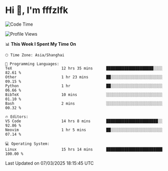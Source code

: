 # Hi 👋, I'm fffzlfk

<!--START_SECTION:waka-->
![Code Time](http://img.shields.io/badge/Code%20Time-1%2C274%20hrs%2028%20mins-blue)

![Profile Views](http://img.shields.io/badge/Profile%20Views-0-blue)

📊 **This Week I Spent My Time On** 

```text
🕑︎ Time Zone: Asia/Shanghai

💬 Programming Languages: 
TeX                      12 hrs 35 mins      █████████████████████░░░░   82.61 % 
Other                    1 hr 23 mins        ██░░░░░░░░░░░░░░░░░░░░░░░   09.15 % 
Python                   1 hr                ██░░░░░░░░░░░░░░░░░░░░░░░   06.66 % 
BibTeX                   10 mins             ░░░░░░░░░░░░░░░░░░░░░░░░░   01.10 % 
Bash                     2 mins              ░░░░░░░░░░░░░░░░░░░░░░░░░   00.32 % 

🔥 Editors: 
VS Code                  14 hrs 8 mins       ███████████████████████░░   92.86 % 
Neovim                   1 hr 5 mins         ██░░░░░░░░░░░░░░░░░░░░░░░   07.14 % 

💻 Operating System: 
Linux                    15 hrs 14 mins      █████████████████████████   100.00 % 
```


 Last Updated on 07/03/2025 18:15:45 UTC
<!--END_SECTION:waka-->

